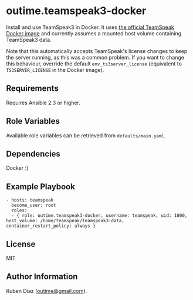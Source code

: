 outime.teamspeak3-docker
========================

Install and use TeamSpeak3 in Docker. It uses [the official TeamSpeak Docker image](https://hub.docker.com/_/teamspeak) and currently assumes a mounted host volume containing TeamSpeak3 data.

Note that this automatically accepts TeamSpeak's license changes to keep the server running, as this was a common problem. If you want to change this behaviour, override the default `env_ts3server_license` (equivalent to `TS3SERVER_LICENSE` in the Docker image).

Requirements
------------

Requires Ansible 2.3 or higher.

Role Variables
--------------

Available role variables can be retrieved from `defaults/main.yaml`.

Dependencies
------------

Docker :)

Example Playbook
----------------

```
- hosts: teamspeak
  become_user: root
  roles:
  - { role: outime.teamspeak3-docker, username: teamspeak, uid: 1000, host_volume: /home/teamspeak/teamspeak3-data, container_restart_policy: always }
```

License
-------

MIT

Author Information
------------------

Ruben Diaz (outime@gmail.com).
